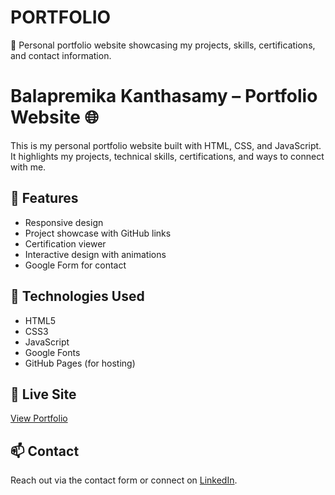# PORTFOLIO
💼 Personal portfolio website showcasing my projects, skills, certifications, and contact information.
# Balapremika Kanthasamy – Portfolio Website 🌐

This is my personal portfolio website built with HTML, CSS, and JavaScript. It highlights my projects, technical skills, certifications, and ways to connect with me.

## 🚀 Features
- Responsive design
- Project showcase with GitHub links
- Certification viewer
- Interactive design with animations
- Google Form for contact

## 🌟 Technologies Used
- HTML5
- CSS3
- JavaScript
- Google Fonts
- GitHub Pages (for hosting)

## 🔗 Live Site
[View Portfolio](https://yourusername.github.io/balapremika-portfolio)

## 📫 Contact
Reach out via the contact form or connect on [LinkedIn](https://www.linkedin.com/in/balapremikakanthasamy).
